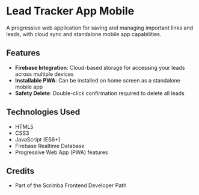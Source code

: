 # Lead Tracker App Mobile

A progressive web application for saving and managing important links and leads, with cloud sync and standalone mobile app capabilities.

## Features

- **Firebase Integration**: Cloud-based storage for accessing your leads across multiple devices
- **Installable PWA**: Can be installed on home screen as a standalone mobile app
- **Safety Delete**: Double-click confirmation required to delete all leads

## Technologies Used

- HTML5
- CSS3
- JavaScript (ES6+)
- Firebase Realtime Database
- Progressive Web App (PWA) features

## Credits

- Part of the Scrimba Frontend Developer Path
